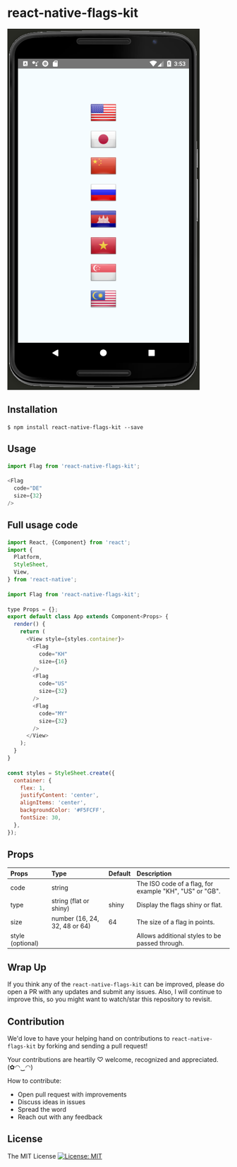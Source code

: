 # react-native-flags-kit


![react-native-custom-keyboard-kit](./react-native-flags-kit.png)


## Installation

`$ npm install react-native-flags-kit --save`

## Usage

```javascript
import Flag from 'react-native-flags-kit';

<Flag
  code="DE"
  size={32}
/>
```

## Full usage code

```javascript
import React, {Component} from 'react';
import {
  Platform,
  StyleSheet,
  View,
} from 'react-native';

import Flag from 'react-native-flags-kit';

type Props = {};
export default class App extends Component<Props> {
  render() {
    return (
      <View style={styles.container}>
        <Flag
          code="KH"
          size={16}
        />
        <Flag
          code="US"
          size={32}
        />
        <Flag
          code="MY"
          size={32}
        />
      </View>
    );
  }
}

const styles = StyleSheet.create({
  container: {
    flex: 1,
    justifyContent: 'center',
    alignItems: 'center',
    backgroundColor: '#F5FCFF',
    fontSize: 30,
  },
});
```

## Props

| Props | Type | Default | Description |
|:----------|:----------|:----------|:----------|
| code | string | | The ISO code of a flag, for example "KH", "US" or "GB". |
| type | string (flat or shiny) | shiny | Display the flags shiny or flat. |
| size | number (16, 24, 32, 48 or 64) | 64 | The size of a flag in points. |
| style (optional) |  |  | Allows additional styles to be passed through. |

## Wrap Up

If you think any of the `react-native-flags-kit` can be improved, please do open a PR with any updates and submit any issues. Also, I will continue to improve this, so you might want to watch/star this repository to revisit.

## Contribution

We'd love to have your helping hand on contributions to `react-native-flags-kit` by forking and sending a pull request!

Your contributions are heartily ♡ welcome, recognized and appreciated. (✿◠‿◠)

How to contribute:

- Open pull request with improvements
- Discuss ideas in issues
- Spread the word
- Reach out with any feedback

## License

The MIT License [![License: MIT](https://img.shields.io/badge/License-MIT-yellow.svg)](https://opensource.org/licenses/MIT)
